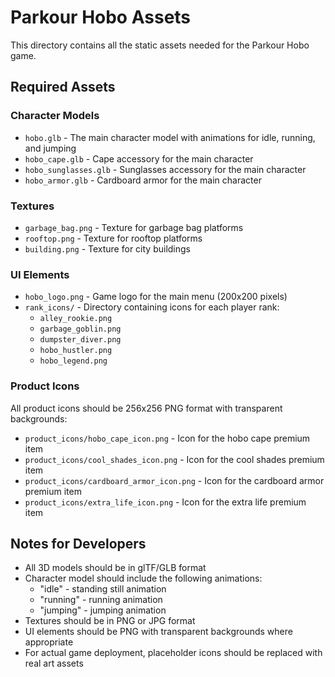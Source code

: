 # Parkour Hobo Assets

This directory contains all the static assets needed for the Parkour Hobo game.

## Required Assets

### Character Models
- `hobo.glb` - The main character model with animations for idle, running, and jumping
- `hobo_cape.glb` - Cape accessory for the main character
- `hobo_sunglasses.glb` - Sunglasses accessory for the main character
- `hobo_armor.glb` - Cardboard armor for the main character

### Textures
- `garbage_bag.png` - Texture for garbage bag platforms
- `rooftop.png` - Texture for rooftop platforms
- `building.png` - Texture for city buildings

### UI Elements
- `hobo_logo.png` - Game logo for the main menu (200x200 pixels)
- `rank_icons/` - Directory containing icons for each player rank:
  - `alley_rookie.png`
  - `garbage_goblin.png`
  - `dumpster_diver.png`
  - `hobo_hustler.png`
  - `hobo_legend.png`

### Product Icons
All product icons should be 256x256 PNG format with transparent backgrounds:
- `product_icons/hobo_cape_icon.png` - Icon for the hobo cape premium item
- `product_icons/cool_shades_icon.png` - Icon for the cool shades premium item
- `product_icons/cardboard_armor_icon.png` - Icon for the cardboard armor premium item
- `product_icons/extra_life_icon.png` - Icon for the extra life premium item

## Notes for Developers

- All 3D models should be in glTF/GLB format
- Character model should include the following animations:
  - "idle" - standing still animation
  - "running" - running animation 
  - "jumping" - jumping animation
- Textures should be in PNG or JPG format
- UI elements should be PNG with transparent backgrounds where appropriate
- For actual game deployment, placeholder icons should be replaced with real art assets 